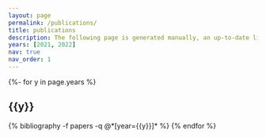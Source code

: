 ```yaml
---
layout: page
permalink: /publications/
title: publications
description: The following page is generated manually, an up-to-date list is available on <a href="https://scholar.google.com/citations?hl=en&user=QWFKVW8AAAAJ&view_op=list_works&sortby=pubdate">Google Scholar</a>.
years: [2021, 2022]
nav: true
nav_order: 1
---
```

<!-- _pages/publications.md -->
<div class="publications">

{%- for y in page.years %}
  <h2 class="year">{{y}}</h2>
  {% bibliography -f papers -q @*[year={{y}}]* %}
{% endfor %}

</div>
